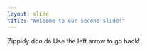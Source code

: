 ```yaml
---
layout: slide
title: "Welcome to our second slide!"
---
```

Zippidy doo da
Use the left arrow to go back!
